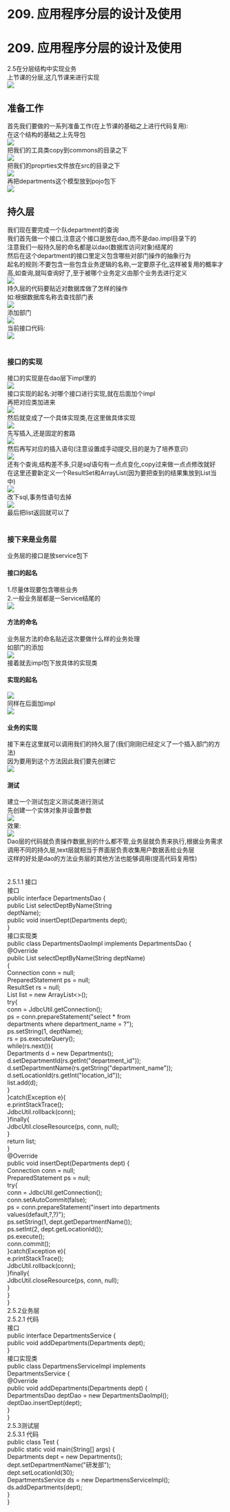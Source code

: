# 209. 应用程序分层的设计及使用

<a name="c8TsX"></a>
# 209. 应用程序分层的设计及使用
2.5在分层结构中实现业务<br />上节课的分层,这几节课来进行实现<br />![](https://cdn.nlark.com/yuque/0/2019/jpeg/349894/1561371810124-c1aae2eb-2f37-4c61-8bc0-a75e0df1c10f.jpeg#align=left&display=inline&height=195&originHeight=390&originWidth=1107&size=0&status=done&width=554)
<a name="1AC5F"></a>
## 准备工作
首先我们要做的一系列准备工作(在上节课的基础之上进行代码复用):<br />在这个结构的基础之上先导包<br />![](https://cdn.nlark.com/yuque/0/2019/png/349894/1561371810789-ad0746d2-9558-494c-8569-d6ffe0af8c5a.png#align=left&display=inline&height=81&originHeight=81&originWidth=260&size=0&status=done&width=260)<br />把我们的工具类copy到commons的目录之下<br />![](https://cdn.nlark.com/yuque/0/2019/png/349894/1561371810123-b1f49be3-f670-4930-914e-27e611d1e968.png#align=left&display=inline&height=46&originHeight=46&originWidth=166&size=0&status=done&width=166)<br />把我们的proprties文件放在src的目录之下<br />![](https://cdn.nlark.com/yuque/0/2019/png/349894/1561371810124-a69161ae-1a5d-4c92-8a0f-850aabc9db5c.png#align=left&display=inline&height=204&originHeight=204&originWidth=256&size=0&status=done&width=256)<br />再把departments这个模型放到pojo包下<br />![](https://cdn.nlark.com/yuque/0/2019/png/349894/1561371811584-03963627-5baf-43f1-97bc-143200b44023.png#align=left&display=inline&height=50&originHeight=50&originWidth=198&size=0&status=done&width=198)
<a name="mmInz"></a>
## 持久层
我们现在要完成一个队department的查询<br />我们首先做一个接口,注意这个接口是放在dao,而不是dao.impl目录下的<br />注意我们一般持久层的命名都是以dao(数据库访问对象)结尾的<br />然后在这个department的接口里定义包含哪些对部门操作的抽象行为<br />起名的规则:不要包含一些包含业务逻辑的名称,一定要原子化,这样被复用的概率才高,如查询,就叫查询好了,至于被哪个业务定义由那个业务去进行定义<br />![](https://cdn.nlark.com/yuque/0/2019/jpeg/349894/1561371810174-286e2365-cae7-4104-ac8a-82185d39370b.jpeg#align=left&display=inline&height=154&originHeight=307&originWidth=1107&size=0&status=done&width=554)<br />持久层的代码要贴近对数据库做了怎样的操作<br />如:根据数据库名称去查找部门表<br />![](https://cdn.nlark.com/yuque/0/2019/jpeg/349894/1561371810169-059a3f10-6280-4233-8b55-b24d7d5d5604.jpeg#align=left&display=inline&height=25&originHeight=49&originWidth=1108&size=0&status=done&width=554)<br />添加部门<br />![](https://cdn.nlark.com/yuque/0/2019/jpeg/349894/1561371810157-2ad10504-34aa-437d-ae90-24f52f07a57b.jpeg#align=left&display=inline&height=47&originHeight=93&originWidth=1108&size=0&status=done&width=554)<br />当前接口代码:<br />![](https://cdn.nlark.com/yuque/0/2019/jpeg/349894/1561371810152-f7a2e57f-9595-475f-8e60-af648b36537f.jpeg#align=left&display=inline&height=212&originHeight=423&originWidth=1108&size=0&status=done&width=554)<br /> 
<a name="I3RPl"></a>
### 接口的实现
接口的实现是在dao层下impl里的<br />![](https://cdn.nlark.com/yuque/0/2019/png/349894/1561371810177-e95c31ea-7f02-4bc6-a227-7f5c51260988.png#align=left&display=inline&height=69&originHeight=69&originWidth=182&size=0&status=done&width=182)<br />接口实现的起名:对哪个接口进行实现,就在后面加个impl<br />再把对应类加进来<br />![](https://cdn.nlark.com/yuque/0/2019/jpeg/349894/1561371810172-def04a6e-c73a-45bc-9d8c-564d95b9c731.jpeg#align=left&display=inline&height=462&originHeight=924&originWidth=1108&size=0&status=done&width=554)<br />然后就变成了一个具体实现类,在这里做具体实现<br />![](https://cdn.nlark.com/yuque/0/2019/jpeg/349894/1561371810195-df992182-e455-4546-ae88-5e7d8b6f3c67.jpeg#align=left&display=inline&height=281&originHeight=561&originWidth=1108&size=0&status=done&width=554)<br />先写插入,还是固定的套路<br />![](https://cdn.nlark.com/yuque/0/2019/jpeg/349894/1561371810162-18063dcf-8578-4672-bbb1-f46a0922b602.jpeg#align=left&display=inline&height=263&originHeight=525&originWidth=1108&size=0&status=done&width=554)<br />然后再写对应的插入语句(注意设置成手动提交,目的是为了培养意识)<br />![](https://cdn.nlark.com/yuque/0/2019/jpeg/349894/1561371810348-7df50174-4080-42e2-9e4d-269abf5d2937.jpeg#align=left&display=inline&height=246&originHeight=491&originWidth=1108&size=0&status=done&width=554)<br />还有个查询,结构差不多,只是sql语句有一点点变化,copy过来做一点点修改就好<br />在这里还要新定义一个ResultSet和ArrayList(因为要把查到的结果集放到List当中)<br />![](https://cdn.nlark.com/yuque/0/2019/jpeg/349894/1561371810368-a9d676a3-9852-4cb8-a08d-0cc48cc98852.jpeg#align=left&display=inline&height=118&originHeight=236&originWidth=1108&size=0&status=done&width=554)<br />改下sql,事务性语句去掉<br />![](https://cdn.nlark.com/yuque/0/2019/jpeg/349894/1561371810352-1ff54a14-4946-450e-97cd-3fbc4e8beb1b.jpeg#align=left&display=inline&height=236&originHeight=471&originWidth=1107&size=0&status=done&width=554)<br />最后把list返回就可以了<br /> 
<a name="y6Gg8"></a>
### 接下来是业务层
业务层的接口是放service包下
<a name="nbDHJ"></a>
#### 接口的起名
1.尽量体现要包含哪些业务<br />2.一般业务层都是一Service结尾的<br />![](https://cdn.nlark.com/yuque/0/2019/jpeg/349894/1561371810348-61b01b65-7eea-416d-8446-1f5440810c11.jpeg#align=left&display=inline&height=290&originHeight=580&originWidth=1107&size=0&status=done&width=554)
<a name="UT1FO"></a>
#### 方法的命名
业务层方法的命名贴近这次要做什么样的业务处理<br />如部门的添加<br />![](https://cdn.nlark.com/yuque/0/2019/jpeg/349894/1561371810372-1df2fbaa-5082-464b-8547-5a62c7bf6a44.jpeg#align=left&display=inline&height=39&originHeight=78&originWidth=1107&size=0&status=done&width=554)<br />接着就去impl包下放具体的实现类
<a name="7zeQV"></a>
#### 实现的起名
![](https://cdn.nlark.com/yuque/0/2019/jpeg/349894/1561371810350-49cc04e7-f73b-478a-aa37-56a3e609b467.jpeg#align=left&display=inline&height=326&originHeight=652&originWidth=1107&size=0&status=done&width=554)<br />同样在后面加impl<br />![](https://cdn.nlark.com/yuque/0/2019/jpeg/349894/1561371810257-7ac05ab9-1b5c-490f-8b56-294363974cb6.jpeg#align=left&display=inline&height=375&originHeight=749&originWidth=926&size=0&status=done&width=463)
<a name="8qDrf"></a>
#### 业务的实现
接下来在这里就可以调用我们的持久层了(我们刚刚已经定义了一个插入部门的方法)<br />因为要用到这个方法因此我们要先创建它<br />![](https://cdn.nlark.com/yuque/0/2019/jpeg/349894/1561371810578-10de83db-db13-4151-a874-9597eccb0d04.jpeg#align=left&display=inline&height=152&originHeight=303&originWidth=1107&size=0&status=done&width=554)
<a name="l1xfG"></a>
#### 测试
建立一个测试包定义测试类进行测试<br />先创建一个实体对象并设置参数<br />![](https://cdn.nlark.com/yuque/0/2019/jpeg/349894/1561371810973-3d596350-eed5-4894-b7de-e96f86a6d85d.jpeg#align=left&display=inline&height=289&originHeight=578&originWidth=1108&size=0&status=done&width=554)<br />效果:<br />![](https://cdn.nlark.com/yuque/0/2019/jpeg/349894/1561371810221-cda1876c-28fc-4dd2-bb34-96d8a8cf4304.jpeg#align=left&display=inline&height=270&originHeight=539&originWidth=611&size=0&status=done&width=306)<br />Dao层的代码就负责操作数据,别的什么都不管,业务层就负责来执行,根据业务需求调用不同的持久层,text层就相当于界面层负责收集用户数据丢给业务层<br />这样的好处是dao的方法业务层的其他方法也能够调用(提高代码复用性)<br /> <br /> <br />2.5.1.1 接口<br />接口<br />public interface DepartmentsDao {<br />public List<Departments> selectDeptByName(String<br />deptName);<br />public void insertDept(Departments dept);<br />}<br />接口实现类<br />public class DepartmentsDaoImpl implements DepartmentsDao {<br />@Override<br />public List<Departments> selectDeptByName(String deptName)<br />{<br />Connection conn = null;<br />PreparedStatement ps = null;<br />ResultSet rs = null;<br />List<Departments> list = new ArrayList<>();<br />try{<br />conn = JdbcUtil.getConnection();<br />ps = conn.prepareStatement("select * from<br />departments where department_name = ?");<br />ps.setString(1, deptName);<br />rs = ps.executeQuery();<br />while(rs.next()){<br />Departments d = new Departments();<br />d.setDepartmentId(rs.getInt("department_id"));<br />d.setDepartmentName(rs.getString("department_name"));<br />d.setLocationId(rs.getInt("location_id"));<br />list.add(d);<br />}<br />}catch(Exception e){<br />e.printStackTrace();<br />JdbcUtil.rollback(conn);<br />}finally{<br />JdbcUtil.closeResource(ps, conn, null);<br />}<br />return list;<br />}<br />@Override<br />public void insertDept(Departments dept) {<br />Connection conn = null;<br />PreparedStatement ps = null;<br />try{<br />conn = JdbcUtil.getConnection();<br />conn.setAutoCommit(false);<br />ps = conn.prepareStatement("insert into departments<br />values(default,?,?)");<br />ps.setString(1, dept.getDepartmentName());<br />ps.setInt(2, dept.getLocationId());<br />ps.execute();<br />conn.commit();<br />}catch(Exception e){<br />e.printStackTrace();<br />JdbcUtil.rollback(conn);<br />}finally{<br />JdbcUtil.closeResource(ps, conn, null);<br />}<br />}<br />}<br />2.5.2业务层<br />2.5.2.1 代码<br />接口<br />public interface DepartmentsService {<br />public void addDepartments(Departments dept);<br />}<br />接口实现类<br />public class DepartmensServiceImpl implements<br />DepartmentsService {<br />@Override<br />public void addDepartments(Departments dept) {<br />DepartmentsDao deptDao = new DepartmentsDaoImpl();<br />deptDao.insertDept(dept);<br />}<br />}<br />2.5.3测试层<br />2.5.3.1 代码<br />public class Test {<br />public static void main(String[] args) {<br />Departments dept = new Departments();<br />dept.setDepartmentName("研发部");<br />dept.setLocationId(30);<br />DepartmentsService ds = new DepartmensServiceImpl();<br />ds.addDepartments(dept);<br />}<br />}
